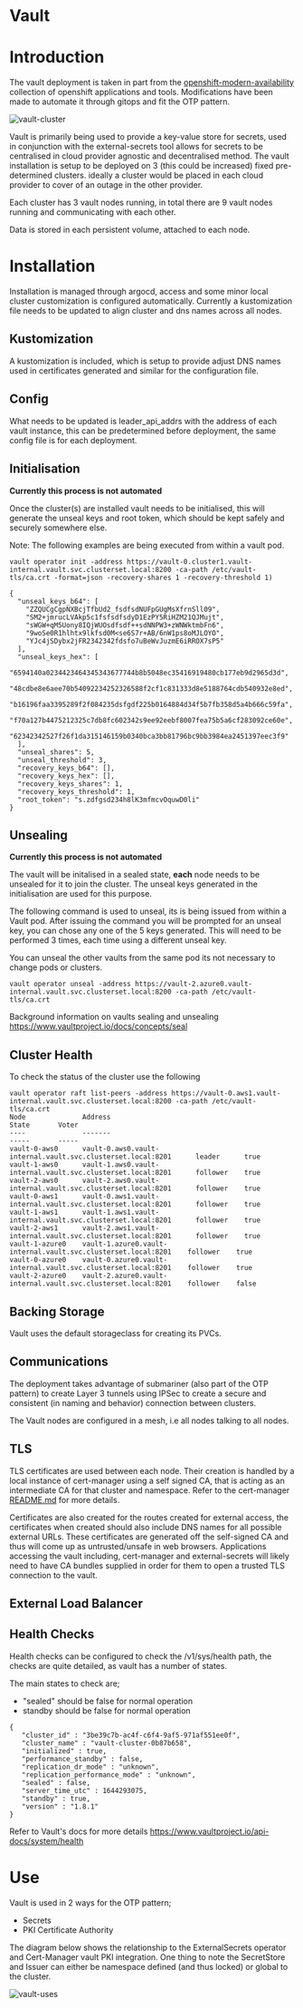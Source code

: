 # Vault
# Introduction
The vault deployment is taken in part from the [openshift-modern-availability](https://github.com/raffaelespazzoli/openshift-modern-availability/blob/master/establishing-trust.md) collection of openshift applications and tools. Modifications have been made to automate it through gitops and fit the OTP pattern.

![vault-cluster](vault-cluster.png "Vault Cluster Topology")

Vault is primarily being used to provide a key-value store for secrets, used in conjunction with the external-secrets tool allows for secrets to be centralised in cloud provider agnostic and decentralised method. The vault installation is setup to be deployed on 3 (this could be increased) fixed pre-determined clusters. ideally a cluster would be placed in each cloud provider to cover of an outage in the other provider.

Each cluster has 3 vault nodes running, in total there are 9 vault nodes running and communicating with each other.

Data is stored in each persistent volume, attached to each node.

# Installation
Installation is managed through argocd, access and some minor local cluster customization is configured automatically. Currently a kustomization file needs to be updated to align cluster and dns names across all nodes. 

## Kustomization 
A kustomization is included, which is setup to provide adjust DNS names used in certificates generated and similar for the configuration file.
## Config
What needs to be updated is leader_api_addrs with the address of each vault instance, this can be predetermined before deployment, the same config file is for each deployment.

## Initialisation
**Currently this process is not automated**

Once the cluster(s) are installed vault needs to be initialised, this will generate the unseal keys and root token, which should be kept safely and securely somewhere else. 

Note: The following examples are being executed from within a vault pod.

```
vault operator init -address https://vault-0.cluster1.vault-internal.vault.svc.clusterset.local:8200 -ca-path /etc/vault-tls/ca.crt -format=json -recovery-shares 1 -recovery-threshold 1)

{
  "unseal_keys_b64": [
    "ZZQUCgCgpNXBcjTfbUd2_fsdfsdNUFpGUgMsXfrnSll09",
    "SM2+jmrucLVAkp5c1fsfsdfsdyD1EzPY5RiHZM21QJMujt",
    "sWGW+qM5Uony8IQjWUOsdfsdf++sdNNPW3+zWNWktmbFn6",
    "9woSe0R1hlhtx9lkfsd0M<se6S7r+AB/6nW1ps8oMJLOYO",
    "YJc4jSDybx2jFR2342342fdsfo7uBeWvJuzmE6iRROX7sP5"
  ],
  "unseal_keys_hex": [
    "6594140a0234423464345343677744b8b5048ec35416919480cb177eb9d2965d3d",
    "48cdbe8e6aee70b54092234252326588f2cf1c831333d8e5188764cdb540932e8ed",
    "b16196faa3395289f2f084235dsfgdf225b0164884d34f5b7fb358d5a4b666c59fa",
    "f70a127b4475212325c7db8fc602342s9ee92eebf8007fea75b5a6cf283092ce60e",
    "62342342527f26f1da315146159b0340bca3bb81796bc9bb3984ea2451397eec3f9"
  ],
  "unseal_shares": 5,
  "unseal_threshold": 3,
  "recovery_keys_b64": [],
  "recovery_keys_hex": [],
  "recovery_keys_shares": 1,
  "recovery_keys_threshold": 1,
  "root_token": "s.zdfgsd234h8lK3mfmcvOquwD0li"
}

```
## Unsealing
**Currently this process is not automated**

The vault will be initalised in a sealed state, **each** node needs to be unsealed for it to join the cluster. 
The unseal keys generated in the initialisation are used for this purpose. 

The following command is used to unseal, its is being issued from within a Vault pod. After issuing the command you will be prompted for an unseal key, you can chose any one of the 5 keys generated. This will need to be performed 3 times, each time using a different unseal key. 

You can unseal the other vaults from the same pod its not necessary to change pods or clusters.

```
vault operator unseal -address https://vault-2.azure0.vault-internal.vault.svc.clusterset.local:8200 -ca-path /etc/vault-tls/ca.crt
```

Background information on vaults sealing and unsealing https://www.vaultproject.io/docs/concepts/seal

## Cluster Health
To check the status of the cluster use the following

``` 
vault operator raft list-peers -address https://vault-0.aws1.vault-internal.vault.svc.clusterset.local:8200 -ca-path /etc/vault-tls/ca.crt
Node              Address                                                          State       Voter
----              -------                                                          -----       -----
vault-0-aws0      vault-0.aws0.vault-internal.vault.svc.clusterset.local:8201      leader      true
vault-1-aws0      vault-1.aws0.vault-internal.vault.svc.clusterset.local:8201      follower    true
vault-2-aws0      vault-2.aws0.vault-internal.vault.svc.clusterset.local:8201      follower    true
vault-0-aws1      vault-0.aws1.vault-internal.vault.svc.clusterset.local:8201      follower    true
vault-1-aws1      vault-1.aws1.vault-internal.vault.svc.clusterset.local:8201      follower    true
vault-2-aws1      vault-2.aws1.vault-internal.vault.svc.clusterset.local:8201      follower    true
vault-1-azure0    vault-1.azure0.vault-internal.vault.svc.clusterset.local:8201    follower    true
vault-0-azure0    vault-0.azure0.vault-internal.vault.svc.clusterset.local:8201    follower    true
vault-2-azure0    vault-2.azure0.vault-internal.vault.svc.clusterset.local:8201    follower    false
```

## Backing Storage
Vault uses the default storageclass for creating its PVCs.
## Communications
The deployment takes advantage of submariner (also part of the OTP pattern) to create Layer 3 tunnels using IPSec to create a secure and consistent (in naming and behavior) connection between clusters.

The Vault nodes are configured in a mesh, i.e all nodes talking to all nodes.
## TLS
TLS certificates are used between each node. Their creation is handled by a local instance of cert-manager using a self signed CA, that is acting as an intermediate CA for that cluster and namespace. Refer to the cert-manager [README.md]( https://github.com/nickmerrett/otp-gitops-services/tree/master/instances/cert-manager) for more details.

Certificates are also created for the routes created for external access, the certificates when created should also include DNS names for all possible external URLs. These certificates are generated off the self-signed CA and thus will come up as untrusted/unsafe in web browsers. Applications accessing the vault including, cert-manager and external-secrets will likely need to have CA bundles supplied in order for them to open a trusted TLS connection to the vault.

## External Load Balancer

## Health Checks
Health checks can be configured to check the /v1/sys/health path, the checks are quite detailed, as vault has a number of states. 

The main states to check are;
 - "sealed" should be false for normal operation 
 - standby should be false for normal operation

```
{
   "cluster_id" : "3be39c7b-ac4f-c6f4-9af5-971af551ee0f",
   "cluster_name" : "vault-cluster-0b87b658",
   "initialized" : true,
   "performance_standby" : false,
   "replication_dr_mode" : "unknown",
   "replication_performance_mode" : "unknown",
   "sealed" : false,
   "server_time_utc" : 1644293075,
   "standby" : true,
   "version" : "1.8.1"
}
```
Refer to Vault's docs for more details https://www.vaultproject.io/api-docs/system/health

# Use
Vault is used in 2 ways for the OTP pattern;
- Secrets
- PKI Certificate Authority

The diagram  below shows the relationship to the ExternalSecrets operator and Cert-Manager vault PKI integration. One thing to note the SecretStore and Issuer can either be namespace defined (and thus locked) or global to the cluster.

![vault-uses](vault-uses.png "Vault Use Cases")
